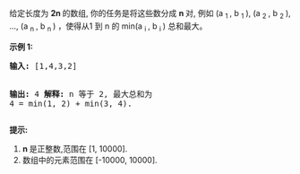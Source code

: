 <html>
 <body>
  <p>
   给定长度为
   <strong>
    2n
   </strong>
   的数组, 你的任务是将这些数分成
   <strong>
    n
   </strong>
   对, 例如 (a
   <sub>
    1
   </sub>
   , b
   <sub>
    1
   </sub>
   ), (a
   <sub>
    2
   </sub>
   , b
   <sub>
    2
   </sub>
   ), ..., (a
   <sub>
    n
   </sub>
   , b
   <sub>
    n
   </sub>
   ) ，使得从1 到 n 的 min(a
   <sub>
    i
   </sub>
   , b
   <sub>
    i
   </sub>
   ) 总和最大。
  </p>
  <p>
   <strong>
    示例 1:
   </strong>
  </p>
  <pre>
<strong>输入:</strong> [1,4,3,2]

<strong>输出:</strong> 4
<strong>解释:</strong> n 等于 2, 最大总和为 4 = min(1, 2) + min(3, 4).
</pre>
  <p>
   <strong>
    提示:
   </strong>
  </p>
  <ol>
   <li>
    <strong>
     n
    </strong>
    是正整数,范围在 [1, 10000].
   </li>
   <li>
    数组中的元素范围在 [-10000, 10000].
   </li>
  </ol>
 </body>
</html>